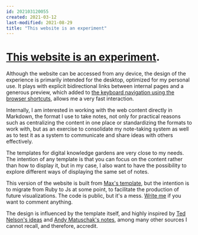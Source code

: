```yaml
---
id: 202103120055
created: 2021-03-12
last-modified: 2021-08-29
title: "This website is an experiment"
---
```

# [This website is an experiment]([[202108290048]]).

Although the website can be accessed from any device, the design of the experience is primarily intended for the desktop, optimized for my personal use. It plays with explicit bidirectional links between internal pages and a generous preview, which added to [the keyboard navigation using the browser shortcuts]([[202108291255]]), allows me a very fast interaction.

Internally, I am interested in working with the web content directly in Markdown, the format I use to take notes, not only for practical reasons such as centralizing the content in one place or standardizing the formats to work with, but as an exercise to consolidate my note-taking system as well as to test it as a system to communicate and share ideas with others effectively.

The templates for digital knowledge gardens are very close to my needs. The intention of any template is that you can focus on the content rather than how to display it, but in my case, I also want to have the possibility to explore different ways of displaying the same set of notes.

This version of the website is built from [Max's template](https://github.com/maximevaillancourt/digital-garden-jekyll-template), but the intention is to migrate from Ruby to Js at some point, to facilitate the production of future visualizations. The code is public, but it's a mess. [Write me]([[202103120016]]) if you want to comment anything.

The design is influenced by the template itself, and highly inspired by [Ted Nelson's ideas](https://www.youtube.com/watch?v=hMKy52Intac) and [Andy Matuschak's notes](https://notes.andymatuschak.org/About_these_notes), among many other sources I cannot recall, and therefore, accredit. 